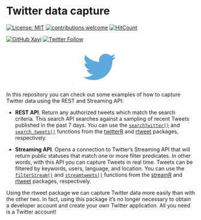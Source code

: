 # Twitter data capture

<!-- badges: start -->
[![License: MIT](https://img.shields.io/badge/License-MIT-blue.svg)](https://opensource.org/licenses/MIT)
[![contributions welcome](https://img.shields.io/badge/contributions-welcome-brightgreen.svg?style=flat)](https://github.com/dwyl/esta/issues)
[![HitCount](http://hits.dwyl.com/xavivg91/twitter-data-capture.svg)](http://hits.dwyl.com/xavivg91/twitter-data-capture)

[![GitHub Xavi](https://img.shields.io/github/followers/xavivg91?label=follow&style=social)](https://github.com/xavivg91/)
[![Twitter Follow](https://img.shields.io/twitter/follow/Xavier91vg.svg?style=social)](https://twitter.com/Xavier91vg)
<!-- badges: end -->

<p align="center">
<img src='twitter-logo.jpg' height="100" /></a>
</p>

In this repository you can check out some examples of how to capture Twitter data using the REST and Streaming API: 

* **REST API**. Return any authorized tweets which match the search criteria. This search API searches against a sampling of recent Tweets published in the past 7 days. You can use the [`searchTwitter()`](https://www.rdocumentation.org/packages/twitteR/versions/1.1.9/topics/searchTwitter) and [`search_tweets()`](https://www.rdocumentation.org/packages/smappR/versions/0.5/topics/searchTweets) functions from the [twitterR](https://www.rdocumentation.org/packages/twitteR/versions/1.1.9) and [rtweet](https://rtweet.info/) packages, respectively.

* **Streaming API**. Opens a connection to Twitter’s Streaming API that will return public statuses that match one or more filter predicates. In other words, with this API you can capture Tweets in real time. Tweets can be filtered by keywords, users, language, and location. You can use the [`filterStream()`](https://www.rdocumentation.org/packages/streamR/versions/0.4.5/topics/filterStream) and [`streamtweets()`](https://www.rdocumentation.org/packages/rtweet/versions/0.4.0/topics/stream_tweets) functions from the [streamR](https://www.rdocumentation.org/packages/streamR/versions/0.4.5) and [rtweet](https://rtweet.info/) packages, respectively.

Using the rtweet package we can capture Twitter data more easily than with the other two. In fact, using this package it’s no longer necessary to obtain a developer account and create your own Twitter application. All you need is a Twitter account! 
